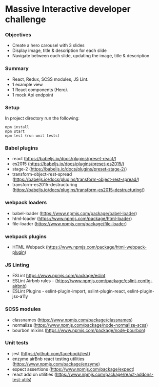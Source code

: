 
# Massive Interactive developer challenge

### Objectives

- Create a hero carousel with 3 slides
- Display image, title & description for each slide
- Navigate between each slide, updating the image, title & description

### Summary

- React, Redux, SCSS modules, JS Lint.
- 1 example view
- 1 React components (Hero).
- 1 mock Api endpoint

### Setup

In project directory run the following:

```
npm install
npm start
npm test (run unit tests)

```

### Babel plugins

- react (https://babeljs.io/docs/plugins/preset-react/)
- es2015 (https://babeljs.io/docs/plugins/preset-es2015/)
- stage-2 (https://babeljs.io/docs/plugins/preset-stage-2/)
- transform-object-rest-spread (https://babeljs.io/docs/plugins/transform-object-rest-spread/)
- transform-es2015-destructuring (https://babeljs.io/docs/plugins/transform-es2015-destructuring/)

### webpack loaders

- babel-loader (https://www.npmjs.com/package/babel-loader)
- html-loader (https://www.npmjs.com/package/html-loader)
- file-loader (https://www.npmjs.com/package/file-loader)

### webpack plugins

- HTML Webpack (https://www.npmjs.com/package/html-webpack-plugin)

### JS Linting

- ESLint https://www.npmjs.com/package/eslint
- ESLint Airbnb rules - (https://www.npmjs.com/package/eslint-config-airbnb)
- ESLint Plugins - eslint-plugin-import, eslint-plugin-react, eslint-plugin-jsx-a11y

### SCSS modules

- classnames (https://www.npmjs.com/package/classnames)
- normalize (https://www.npmjs.com/package/node-normalize-scss)
- bourbon mixins (https://www.npmjs.com/package/node-bourbon)

### Unit tests

- jest (https://github.com/facebook/jest)
- enzyme airBnb react testing utilities (https://www.npmjs.com/package/enzyme)
- expect assertions (https://www.npmjs.com/package/expect)
- react add on utilities (https://www.npmjs.com/package/react-addons-test-utils)
